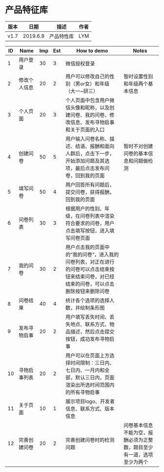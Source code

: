 # 产品特征库

| 版本 | 日期 | 描述 | 作者 |
| - | - | - | - |
| v1.7 | 2019.6.9 | 产品特性库 | LYM |

| ID | Name | Imp | Est | How to demo | Notes|
| -- | ---- | --- | --- | ----------- | ----- |
| 1 | 用户登录 | 30 | 3 | 微信授权登录 | |
| 2 | 修改个人信息 | 20 | 2 | 用户可以修改自己的性别（男or女）和年级（大一~研三） | 暂时设置性别和年级两个基本信息 |
| 3 | 个人页面 | 20 | 3 | 个人页面中包含用户微信头像和昵称，以及创建问卷、我的问卷、修改信息、发布寻物启事和关于页面的入口 |
| 4 | 创建问卷 | 50 | 5 | 用户输入问卷名称、描述、结语、报酬和面向人群后，点击下一步，开始添加问题及其选项，最后点击发布问卷，回到我的页面 | 暂时不对创建问卷的基本信息和问题做检测 |
| 5 | 填写问卷 | 50 | 4 | 用户回答所有问题后，提交问卷，获得报酬，回到我的页面 | |
| 6 | 问卷列表 | 30 | 3 | 根据用户的性别、年级，在问卷列表中渲染符合要求的问卷，用户点击填写按钮，进入填写问卷页面 | |
| 7 | 我的问卷 | 30 | 2 | 用户点击我的页面中的“我的问卷”，进入我的问卷列表，对正在进行的问卷可以点击结束按钮来结束问卷，对已经结束的问卷，可以点击删除按钮来删除问卷 | |
| 8 | 问卷结果 | 40 | 4 | 统计各个选项的选择人数，并绘制条形图 | |
| 9 | 发布寻物启事 | 20 | 2 | 用户填写丢失时间、丢失地点、联系方式、物品描述，然后点击提交按钮，成功发布寻物启事 | |
| 10 | 寻物启事列表 | 20 | 2 | 用户可以在页面上方选择时间限制：三日内、七日内、一月内和全部，默认三日内，页面渲染出所选时间范围内的所有寻物启事 |
| 11 | 关于页面 | 10 | 1 | 展示项目logo、开发者信息、联系方式、版本信息 | |
| 12 | 完善创建问卷 | 20 | 2 | 完善创建问卷时的检测问题 | 问卷基本信息不能为空，报酬必须为正整数，题目至少有一道，选项至少为两个 |
